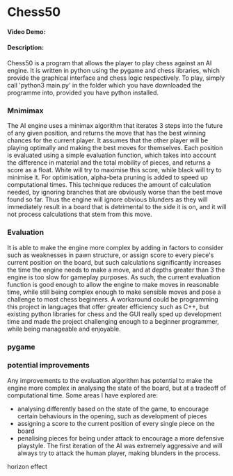 # Chess50
#### Video Demo:  <URL HERE>
#### Description:
Chess50 is a program that allows the player to play chess against an AI engine. It is written in python using the pygame and chess libraries, which
provide the graphical interface and chess logic respectively. To play, simply call 'python3 main.py' in the folder which you have downloaded the programme
into, provided you have python installed.

### Mnimimax 
The AI engine uses a minimax algorithm that iterates 3 steps into the future of any given position, and returns the move that has the best winning chances
for the current player. It assumes that the other player will be playing optimally and making the best moves for themselves. Each position is evaluated using a simple
evaluation function, which takes into account the difference in material and the total mobility of pieces, and returns a score as a float. White will try to
maximise this score, while black will try to minimise it. For optimisation, alpha-beta pruning is added to speed up computational times. This technique reduces
the amount of calculation needed, by ignoring branches that are obviously worse than the best move found so far. Thus the engine will ignore obvious blunders
as they will immediately result in a board that is detrimental to the side it is on, and it will not process calculations that stem from this move. 

### Evaluation
It is able to make the engine more complex by adding in factors to consider such as weaknesses in pawn structure,
or assign score to every piece's current position on the board, but such calculations significantly increases the time the engine needs to make a move, and at depths
greater than 3 the engine is too slow for gameplay purposes. As such, the current evaluation function is good enough to allow the engine to make moves
in reasonable time, while still being complex enough to make sensible moves and pose a challenge to most chess beginners. A workaround could be programming this project in languages that offer greater efficiency such as C++, but existing python libraries for chess and the GUI really sped up development time and made the project challenging enough to a beginner programmer, while being manageable and enjoyable.

### pygame

### potential improvements
Any improvements to the evaluation algorithm has potential to make the engine more complex in analysing the state of the board, but at a tradeoff of computational time. Some areas I have explored are:
- analysing differently based on the state of the game, to encourage certain behaviours in the opening, such as development of pieces
- assigning a score to the current position of every single piece on the board
- penalising pieces for being under attack to encourage a more defensive playstyle. The first iteration of the AI was extremely aggressive and will always try to attack the human player, making blunders in the process.

horizon effect